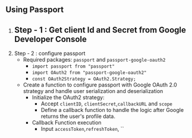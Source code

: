 ## Using Passport
1. Step - 1 : Get client Id and Secret from Google Developer Console
	- 
2. Step - 2 : configure passport
	- Required packages: `passport` and `passport-google-oauth2`
		- `import passport from "passport"`
		- `import OAuth2 from "passport-google-oauth2"`
		- `const OAuth2Strategy = OAuth2.Strategy;`
	- Create a function to configure passport with Google OAuth 2.0 strategy and handle user serialization and deserialization
		- Initialize the OAuth2 strategy:
			- Accept `clientID`, `clientSecret`,`callbackURL` and `scope`
			- Define a callback function to handle the logic after Google returns the user's profile data.
		- Callback Function execution
			- Input `accessToken`,`refreshToken`, ``